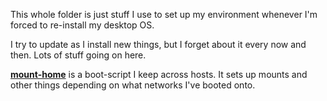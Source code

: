 This whole folder is just stuff I use to set up my environment whenever I'm forced to re-install my desktop OS.

I try to update as I install new things, but I forget about it every now and then. Lots of stuff going on here.

**[mount-home](https://github.com/brodyck/misc/blob/master/setup-stuff/mount-home "mount-home")** is a boot-script I keep across hosts. It sets up mounts and other things depending on what networks I've booted onto.